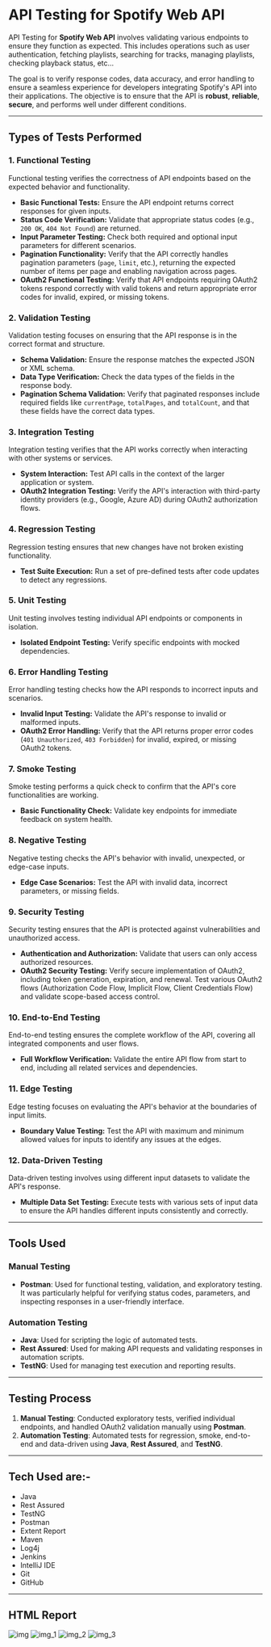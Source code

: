 # API Testing for Spotify Web API

API Testing for **Spotify Web API** involves validating various endpoints to ensure they function as expected. This
includes
operations such as user authentication, fetching playlists, searching for tracks, managing playlists, checking
playback status, etc... 

The goal is to verify response codes, data accuracy, and error handling to ensure a seamless experience
for developers integrating Spotify's API into their applications. The objective is to ensure that the API is **robust**,
**reliable**, **secure**, and performs well under different conditions.


---

## Types of Tests Performed

### 1. Functional Testing

Functional testing verifies the correctness of API endpoints based on the expected behavior and functionality.

- **Basic Functional Tests:** Ensure the API endpoint returns correct responses for given inputs.
- **Status Code Verification:** Validate that appropriate status codes (e.g., `200 OK`, `404 Not Found`) are returned.
- **Input Parameter Testing:** Check both required and optional input parameters for different scenarios.
- **Pagination Functionality:** Verify that the API correctly handles pagination parameters (`page`, `limit`, etc.),
  returning the expected number of items per page and enabling navigation across pages.
- **OAuth2 Functional Testing:** Verify that API endpoints requiring OAuth2 tokens respond correctly with valid tokens
  and return appropriate error codes for invalid, expired, or missing tokens.

### 2. Validation Testing

Validation testing focuses on ensuring that the API response is in the correct format and structure.

- **Schema Validation:** Ensure the response matches the expected JSON or XML schema.
- **Data Type Verification:** Check the data types of the fields in the response body.
- **Pagination Schema Validation:** Verify that paginated responses include required fields like `currentPage`,
  `totalPages`, and `totalCount`, and that these fields have the correct data types.

### 3. Integration Testing

Integration testing verifies that the API works correctly when interacting with other systems or services.

- **System Interaction:** Test API calls in the context of the larger application or system.
- **OAuth2 Integration Testing:** Verify the API's interaction with third-party identity providers (e.g., Google, Azure
  AD) during OAuth2 authorization flows.

### 4. Regression Testing

Regression testing ensures that new changes have not broken existing functionality.

- **Test Suite Execution:** Run a set of pre-defined tests after code updates to detect any regressions.

### 5. Unit Testing

Unit testing involves testing individual API endpoints or components in isolation.

- **Isolated Endpoint Testing:** Verify specific endpoints with mocked dependencies.

### 6. Error Handling Testing

Error handling testing checks how the API responds to incorrect inputs and scenarios.

- **Invalid Input Testing:** Validate the API's response to invalid or malformed inputs.
- **OAuth2 Error Handling:** Verify that the API returns proper error codes (`401 Unauthorized`, `403 Forbidden`) for
  invalid, expired, or missing OAuth2 tokens.

### 7. Smoke Testing

Smoke testing performs a quick check to confirm that the API's core functionalities are working.

- **Basic Functionality Check:** Validate key endpoints for immediate feedback on system health.

### 8. Negative Testing

Negative testing checks the API's behavior with invalid, unexpected, or edge-case inputs.

- **Edge Case Scenarios:** Test the API with invalid data, incorrect parameters, or missing fields.

### 9. Security Testing

Security testing ensures that the API is protected against vulnerabilities and unauthorized access.

- **Authentication and Authorization:** Validate that users can only access authorized resources.
- **OAuth2 Security Testing:** Verify secure implementation of OAuth2, including token generation, expiration, and
  renewal. Test various OAuth2 flows (Authorization Code Flow, Implicit Flow, Client Credentials Flow) and validate
  scope-based access control.

### 10. End-to-End Testing

End-to-end testing ensures the complete workflow of the API, covering all integrated components and user flows.

- **Full Workflow Verification:** Validate the entire API flow from start to end, including all related services and
  dependencies.

### 11. Edge Testing

Edge testing focuses on evaluating the API's behavior at the boundaries of input limits.

- **Boundary Value Testing:** Test the API with maximum and minimum allowed values for inputs to identify any issues at
  the edges.

### 12. Data-Driven Testing

Data-driven testing involves using different input datasets to validate the API's response.

- **Multiple Data Set Testing:** Execute tests with various sets of input data to ensure the API handles different
  inputs consistently and correctly.

---

## Tools Used

### Manual Testing

- **Postman**: Used for functional testing, validation, and exploratory testing. It was particularly helpful for
  verifying status codes, parameters, and inspecting responses in a user-friendly interface.

### Automation Testing

- **Java**: Used for scripting the logic of automated tests.
- **Rest Assured**: Used for making API requests and validating responses in automation scripts.
- **TestNG**: Used for managing test execution and reporting results.

---

## Testing Process

1. **Manual Testing**: Conducted exploratory tests, verified individual endpoints, and handled OAuth2 validation
   manually using **Postman**.
2. **Automation Testing**: Automated tests for regression, smoke, end-to-end and data-driven using **Java**, **Rest Assured**,
   and **TestNG**.

---

## Tech Used are:-

- Java
- Rest Assured
- TestNG
- Postman
- Extent Report
- Maven
- Log4j
- Jenkins
- IntelliJ IDE
- Git
- GitHub

---

## HTML Report

![img](https://github.com/user-attachments/assets/c4eac93f-6c26-4bf2-a8f6-95d63469d921)
![img_1](https://github.com/user-attachments/assets/2b94f096-f2a4-4286-8139-9ae8a3081349)
![img_2](https://github.com/user-attachments/assets/d883fbcd-216e-4f26-aafd-a2e95b6f534b)
![img_3](https://github.com/user-attachments/assets/fc22c465-ab71-4b45-a6e1-b8b5bf107182)

